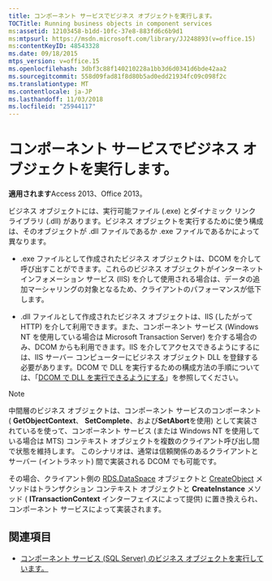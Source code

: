 ```yaml
---
title: コンポーネント サービスでビジネス オブジェクトを実行します。
TOCTitle: Running business objects in component services
ms:assetid: 12103458-b1dd-10fc-37e8-883fd6c6b9d1
ms:mtpsurl: https://msdn.microsoft.com/library/JJ248893(v=office.15)
ms:contentKeyID: 48543328
ms.date: 09/18/2015
mtps_version: v=office.15
ms.openlocfilehash: 3dbf3c88f140210228a1bb3d6d0341d6bde42aa2
ms.sourcegitcommit: 558d09fad81f8d80b5ad0edd21934fc09c098f2c
ms.translationtype: MT
ms.contentlocale: ja-JP
ms.lasthandoff: 11/03/2018
ms.locfileid: "25944117"
---
```

# <a name="running-business-objects-in-component-services"></a>コンポーネント サービスでビジネス オブジェクトを実行します。

**適用されます**Access 2013、Office 2013。

ビジネス オブジェクトには、実行可能ファイル (.exe) とダイナミック リンク ライブラリ (.dll) があります。ビジネス オブジェクトを実行するために使う構成は、そのオブジェクトが .dll ファイルであるか .exe ファイルであるかによって異なります。

  - .exe ファイルとして作成されたビジネス オブジェクトは、DCOM を介して呼び出すことができます。これらのビジネス オブジェクトがインターネット インフォメーション サービス (IIS) を介して使用される場合は、データの追加マーシャリングの対象となるため、クライアントのパフォーマンスが低下します。

  - .dll ファイルとして作成されたビジネス オブジェクトは、IIS (したがって HTTP) を介して利用できます。また、コンポーネント サービス (Windows NT を使用している場合は Microsoft Transaction Server) を介する場合のみ、DCOM からも利用できます。IIS を介してアクセスできるようにするには、IIS サーバー コンピューターにビジネス オブジェクト DLL を登録する必要があります。DCOM で DLL を実行するための構成方法の手順については、「[DCOM で DLL を実行できるようにする](enabling-a-dll-to-run-on-dcom.md)」を参照してください。


> [!NOTE]
> 中間層のビジネス オブジェクトは、コンポーネント サービスのコンポーネント ( **GetObjectContext**、 **SetComplete**、および**SetAbort**を使用) として実装されているを使って、コンポーネント サービス (または Windows NT を使用している場合は MTS) コンテキスト オブジェクトを複数のクライアント呼び出し間で状態を維持します。 このシナリオは、通常は信頼関係のあるクライアントとサーバー (イントラネット) 間で実装される DCOM でも可能です。 
>
> その場合、クライアント側の [RDS.DataSpace](dataspace-object-rds.md) オブジェクトと [CreateObject](createobject-method-rds.md) メソッドはトランザクション コンテキスト オブジェクトと **CreateInstance** メソッド ( **ITransactionContext** インターフェイスによって提供) に置き換えられ、コンポーネント サービスによって実装されます。


## <a name="see-also"></a>関連項目

- [コンポーネント サービス (SQL Server) のビジネス オブジェクトを実行しています。](https://docs.microsoft.com/sql/ado/guide/remote-data-service/running-business-objects-in-component-services?view=sql-server-2017)